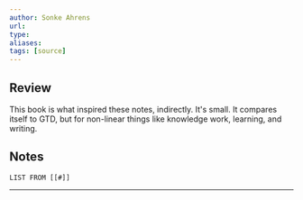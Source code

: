 ```yaml
---
author: Sonke Ahrens
url: 
type: 
aliases: 
tags: [source]
---
```

## Review
This book is what inspired these notes, indirectly. It's small. It compares itself to GTD, but for non-linear things like knowledge work, learning, and writing.

## Notes
```dataview
LIST FROM [[#]]
```

---